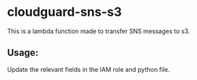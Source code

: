 # cloudguard-sns-s3

This is a lambda function made to transfer SNS messages to s3.

## Usage:

Update the relevant fields in the IAM role and python file.
